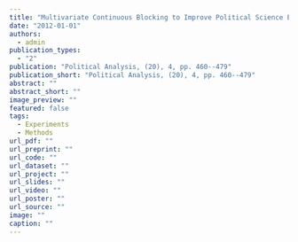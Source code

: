 ```yaml
---
title: "Multivariate Continuous Blocking to Improve Political Science Experiments"
date: "2012-01-01"
authors:
  - admin
publication_types:
  - "2"
publication: "Political Analysis, (20), 4, pp. 460--479"
publication_short: "Political Analysis, (20), 4, pp. 460--479"
abstract: ""
abstract_short: ""
image_preview: ""
featured: false
tags:
  - Experiments
  - Methods
url_pdf: ""
url_preprint: ""
url_code: ""
url_dataset: ""
url_project: ""
url_slides: ""
url_video: ""
url_poster: ""
url_source: ""
image: ""
caption: ""
---
```

